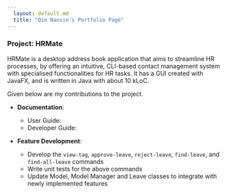 ```yaml
---
  layout: default.md
  title: "Qin Nanxin's Portfolio Page"
---
```


### Project: HRMate

HRMate is a desktop address book application that aims to streamline HR processes, by offering an intuitive, CLI-based
contact management system with specialised functionalities for HR tasks. It has a GUI created with JavaFX, and is
written in Java with about 10 kLoC.

Given below are my contributions to the project.

* **Documentation**:
  * User Guide:
  * Developer Guide:


* **Feature Development**:
  * Develop the `view-tag`, `approve-leave`, `reject-leave`, `find-leave`, and `find-all-leave` commands
  * Write unit tests for the above commands
  * Update Model, Model Manager and Leave classes to integrate with newly implemented features
